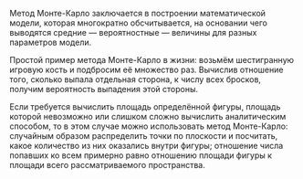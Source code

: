 Метод Монте-Карло заключается в построении математической модели,
которая многократно обсчитывается, на основании чего выводятся
средние — вероятностные — величины для разных параметров
модели.

Простой пример метода Монте-Карло в жизни: возьмём шестигранную
игровую кость и подбросим её множество раз. Вычислив отношение того,
сколько выпала отдельная сторона, к числу всех бросков, получим
вероятность выпадения этой стороны.

Если требуется вычислить площадь определённой фигуры, площадь
которой невозможно или слишком сложно вычислить аналитическим
способом, то в этом случае можно использовать метод Монте-Карло:
случайным образом распределить точки по плоскости и посчитать, какое
количество из них оказались внутри фигуры; отношение числа попавших
ко всем примерно равно отношению площади фигуры к площади всего
рассматриваемого пространства.
